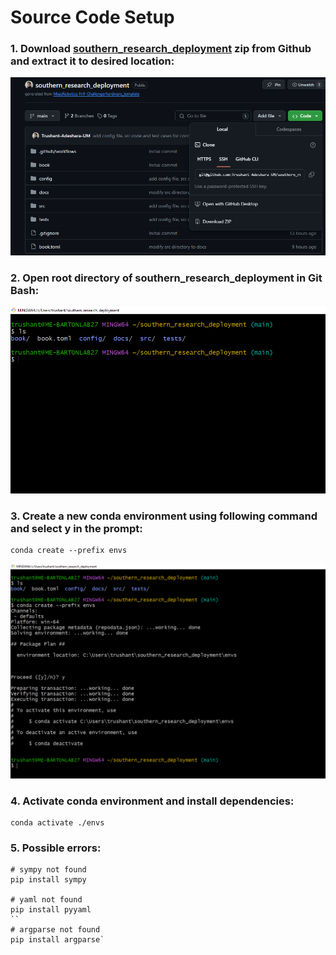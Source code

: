 # Source Code Setup

### 1. Download [southern_research_deployment](https://github.com/Trushant-Adeshara-UM/southern_research_deployment) zip from Github and extract it to desired location:
![](../assets/srcode_download.png)

### 2. Open root directory of southern_research_deployment in Git Bash:
![](../assets/srcode_git_bash.png)

### 3. Create a new conda environment using following command and select y in the prompt:
```
conda create --prefix envs
```
![](../assets/srcode_conda_env_create.png)

### 4. Activate conda environment and install dependencies:
```
conda activate ./envs
```

### 5. Possible errors:
```
# sympy not found
pip install sympy

# yaml not found
pip install pyyaml
``
# argparse not found
pip install argparse`
